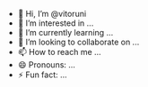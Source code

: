 - 👋 Hi, I’m @vitoruni
- 👀 I’m interested in ...
- 🌱 I’m currently learning ...
- 💞️ I’m looking to collaborate on ...
- 📫 How to reach me ...
- 😄 Pronouns: ...
- ⚡ Fun fact: ...

<!---
vitoruni/vitoruni is a ✨ special ✨ repository because its `README.md` (this file) appears on your GitHub profile.
You can click the Preview link to take a look at your changes.
--->
